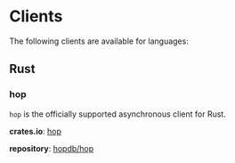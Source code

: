 # Clients

The following clients are available for languages:

## Rust

### hop

`hop` is the officially supported asynchronous client for Rust.

**crates.io**: [hop][rust:hop:crates.io]

**repository**: [hopdb/hop][rust:hop:repo]

[rust:hop:crates.io]: https://crates.io/crates/hop
[rust:hop:repo]: https://github.com/hopdb/hop/tree/master/client
